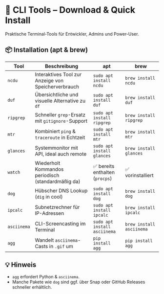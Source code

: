 # 🧰 CLI Tools – Download & Quick Install

Praktische Terminal-Tools für Entwickler, Admins und Power-User.

## 📦 Installation (apt & brew)

| Tool       | Beschreibung                                          | apt                             | brew                            |
|------------|-------------------------------------------------------|----------------------------------|----------------------------------|
| `ncdu`     | Interaktives Tool zur Anzeige von Speicherverbrauch  | `sudo apt install ncdu`         | `brew install ncdu`             |
| `duf`      | Übersichtliche und visuelle Alternative zu `df`      | `sudo apt install duf`          | `brew install duf`              |
| `ripgrep`  | Schneller `grep`-Ersatz mit `gitignore`-Support      | `sudo apt install ripgrep`      | `brew install ripgrep`          |
| `mtr`      | Kombiniert `ping` & `traceroute` in Echtzeit         | `sudo apt install mtr`          | `brew install mtr`              |
| `glances`  | Systemmonitor mit API, ideal auch remote             | `sudo apt install glances`      | `brew install glances`          |
| `watch`    | Wiederholt Kommandos periodisch (standardmäßig da)   | ✅ bereits enthalten (`procps`) | ✅ vorinstalliert                |
| `dog`      | Hübscher DNS Lookup (`dig` in cool)                  | `sudo apt install dog`          | `brew install dog`              |
| `ipcalc`   | Subnetzrechner für IP-Adressen                       | `sudo apt install ipcalc`       | `brew install ipcalc`           |
| `asciinema`| CLI-Screencasting im Terminal                        | `sudo apt install asciinema`    | `brew install asciinema`        |
| `agg`      | Wandelt `asciinema`-Casts in `.gif` um               | `pip install agg`               | `pip install agg`               |

## 💡 Hinweis
- `agg` erfordert Python & `asciinema`.
- Manche Pakete wie `dog` sind ggf. über Snap oder GitHub Releases schneller erhältlich.
